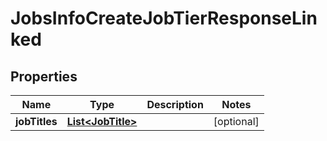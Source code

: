 

# JobsInfoCreateJobTierResponseLinked


## Properties

| Name | Type | Description | Notes |
|------------ | ------------- | ------------- | -------------|
|**jobTitles** | [**List&lt;JobTitle&gt;**](JobTitle.md) |  |  [optional] |



